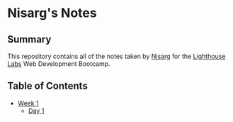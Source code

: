 # Nisarg's Notes

## Summary 

This repository contains all of the notes taken by [Nisarg](https://github.com/ngunner15?tab=repositories) for the [Lighthouse Labs](https://www.lighthouselabs.ca/toronto?utm_source=google&utm_medium=organic&utm_campaign=gmb&utm_content=toronto) Web Development Bootcamp.

## Table of Contents
* [Week 1](/Week_1)
  * [Day 1](/Week_1/Day_1)